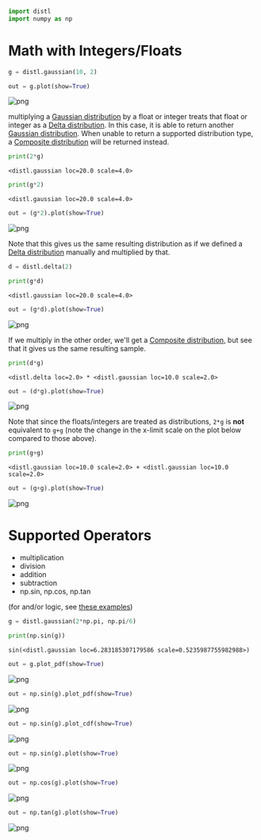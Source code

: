 ```python
import distl
import numpy as np
```

# Math with Integers/Floats


```python
g = distl.gaussian(10, 2)
```


```python
out = g.plot(show=True)
```


![png](math_files/math_3_0.png)


multiplying a [Gaussian distribution](../api/Gaussian.md) by a float or integer treats that float or integer as a [Delta distribution](../api/Delta.md).  In this case, it is able to return another [Gaussian distribution](../api/Gaussian.md).  When unable to return a supported distribution type, a [Composite distribution](../api/Composite.md) will be returned instead.


```python
print(2*g)
```

    <distl.gaussian loc=20.0 scale=4.0>



```python
print(g*2)
```

    <distl.gaussian loc=20.0 scale=4.0>



```python
out = (g*2).plot(show=True)
```


![png](math_files/math_7_0.png)


Note that this gives us the same resulting distribution as if we defined a [Delta distribution](../api/Delta.md) manually and multiplied by that.


```python
d = distl.delta(2)
```


```python
print(g*d)
```

    <distl.gaussian loc=20.0 scale=4.0>



```python
out = (g*d).plot(show=True)
```


![png](math_files/math_11_0.png)


If we multiply in the other order, we'll get a [Composite distribution](../api/Composite.md), but see that it gives us the same resulting sample.


```python
print(d*g)
```

    <distl.delta loc=2.0> * <distl.gaussian loc=10.0 scale=2.0>



```python
out = (d*g).plot(show=True)
```


![png](math_files/math_14_0.png)


Note that since the floats/integers are treated as distributions, `2*g` is **not** equivalent to `g+g` (note the change in the x-limit scale on the plot below compared to those above).


```python
print(g+g)
```

    <distl.gaussian loc=10.0 scale=2.0> + <distl.gaussian loc=10.0 scale=2.0>



```python
out = (g+g).plot(show=True)
```


![png](math_files/math_17_0.png)


# Supported Operators

* multiplication
* division
* addition
* subtraction
* np.sin, np.cos, np.tan

(for and/or logic, see [these examples](and_or.md))


```python
g = distl.gaussian(2*np.pi, np.pi/6)
```


```python
print(np.sin(g))
```

    sin(<distl.gaussian loc=6.283185307179586 scale=0.5235987755982988>)



```python
out = g.plot_pdf(show=True)
```


![png](math_files/math_21_0.png)



```python
out = np.sin(g).plot_pdf(show=True)
```


![png](math_files/math_22_0.png)



```python
out = np.sin(g).plot_cdf(show=True)
```


![png](math_files/math_23_0.png)



```python
out = np.sin(g).plot(show=True)
```


![png](math_files/math_24_0.png)



```python
out = np.cos(g).plot(show=True)
```


![png](math_files/math_25_0.png)



```python
out = np.tan(g).plot(show=True)
```


![png](math_files/math_26_0.png)



```python

```
